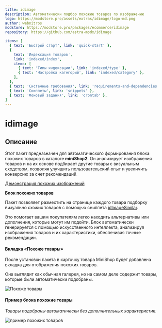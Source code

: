 ```yaml
---
title: idimage
description: Автоматически подбор похожие товаров по изображению
logo: https://modstore.pro/assets/extras/idimage/logo-md.png
author: webnitros
modstore: https://modstore.pro/packages/ecommerce/idimage
repository: https://github.com/astra-modx/idimage

items: [
  { text: 'Быстрый старт', link: 'quick-start' },
  {
    text: 'Индексация товаров',
    link: 'indexed/index',
    items: [
      { text: 'Типы индексации', link: 'indexed/type' },
      { text: 'Настройка категорий', link: 'indexed/category' },
    ],
  },
  { text: 'Системные требования', link: 'requirements-and-dependencies' },
  { text: 'Сниппеты', link: 'snippets' },
  { text: 'Фоновый задания', link: 'crontab' },
]
---
```


# idimage

## Описание

Этот пакет предназначен для автоматического формирования блока похожих товаров в каталоге **miniShop2**. Он анализирует изображения товаров и на их
основе подбирает другие товары с визуальным сходством, позволяя улучшить пользовательский опыт и увеличить конверсию за счет рекомендаций.

[Демонстрация похожих изображений](https://idimage.ru/search/offer/7413)

**Блок похожих товаров**

Пакет позволяет разместить на странице каждого товара подборку визуально схожих товаров с помощью сниппета [idImageSimilar](/components/idimage/snippets).

Это помогает вашим покупателям легко находить альтернативы или
дополнения, которые могут им подойти. Блок автоматически генерируется с помощью искусственного интеллекта, анализируя изображения товаров и их характеристики,
обеспечивая точные рекомендации.

#### Вкладка «Похоже товары»
После установки пакета в карточку товара MiniShop будет добавлена вкладка для отображения похожих товаров.

Она выглядит как обычная галерея, но на самом деле содержит товары, которые были автоматически подобраны.

![Похоже товары ](https://file.modx.pro/files/a/5/a/a5a9c6fe5c7b3c52994a27c5b4837935.png)



#### Пример блока похожие товары

*Товары подобраны автоматически без дополнительных характеристик.*

![пример похожих товаров ](https://file.modx.pro/files/9/1/3/913a2f5aa8f4b5d0808f0b9b2c992372.png)
